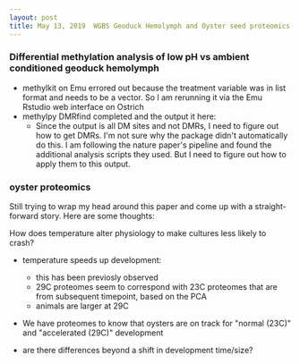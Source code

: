 ```yaml
---
layout: post
title: May 13, 2019  WGBS Geoduck Hemolymph and Oyster seed proteomics
---
```



### Differential methylation analysis of low pH vs ambient conditioned geoduck hemolymph

- methylkit on Emu errored out because the treatment variable was in list format and needs to be a vector. So I am rerunning it via the Emu Rstudio web interface on Ostrich
- methylpy DMRfind completed and the output it here:
	- Since the output is all DM sites and not DMRs, I need to figure out how to get DMRs. I'm not sure why the package didn't automatically do this. I am following the nature paper's pipeline and found the additional analysis scripts they used. But I need to figure out how to apply them to this output.


### oyster proteomics

Still trying to wrap my head around this paper and come up with a straight-forward story. Here are some thoughts:

How does temperature alter physiology to make cultures less likely to crash?

- temperature speeds up development:
	- this has been previosly observed
	- 29C proteomes seem to correspond with 23C proteomes that are from subsequent timepoint, based on the PCA
	- animals are larger at 29C 

	
- We have proteomes to know that oysters are on track for "normal (23C)" and "accelerated (29C)" development

- are there differences beyond a shift in development time/size?